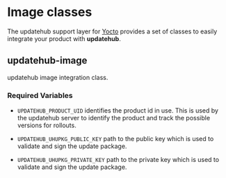 # Image classes

The updatehub support layer for [Yocto](https://www.yoctoproject.org/) provides
a set of classes to easily integrate your product with **updatehub**.

## updatehub-image

updatehub image integration class.

### Required Variables

* `UPDATEHUB_PRODUCT_UID` identifies the product id in use. This is
used by the updatehub server to identify the product and track the
 possible versions for rollouts.

* `UPDATEHUB_UHUPKG_PUBLIC_KEY` path to the public key which is used to
validate and sign the update package.

* `UPDATEHUB_UHUPKG_PRIVATE_KEY` path to the private key which is used to
validate and sign the update package.
